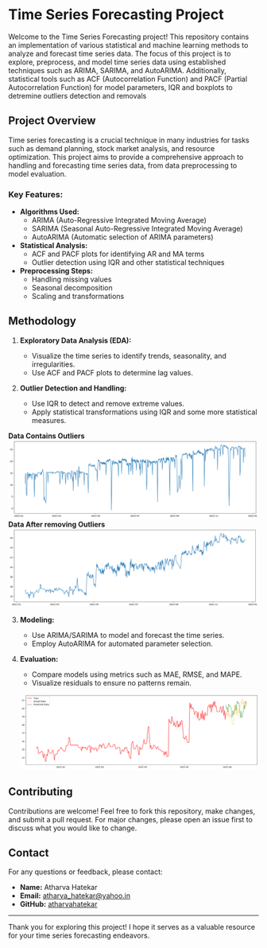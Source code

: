 # Time Series Forecasting Project

Welcome to the Time Series Forecasting project! This repository contains an implementation of various statistical and machine learning methods to analyze and forecast time series data. The focus of this project is to explore, preprocess, and model time series data using established techniques such as ARIMA, SARIMA, and AutoARIMA. Additionally, statistical tools such as ACF (Autocorrelation Function) and PACF (Partial Autocorrelation Function) for model parameters, IQR and boxplots to detremine outliers detection and removals

## Project Overview
Time series forecasting is a crucial technique in many industries for tasks such as demand planning, stock market analysis, and resource optimization.
This project aims to provide a comprehensive approach to handling and forecasting time series data, from data preprocessing to model evaluation.

### Key Features:
- **Algorithms Used:**
  - ARIMA (Auto-Regressive Integrated Moving Average)
  - SARIMA (Seasonal Auto-Regressive Integrated Moving Average)
  - AutoARIMA (Automatic selection of ARIMA parameters)
- **Statistical Analysis:**
  - ACF and PACF plots for identifying AR and MA terms
  - Outlier detection using IQR and other statistical techniques
- **Preprocessing Steps:**
  - Handling missing values
  - Seasonal decomposition
  - Scaling and transformations


## Methodology
1. **Exploratory Data Analysis (EDA):**
   - Visualize the time series to identify trends, seasonality, and irregularities.
   - Use ACF and PACF plots to determine lag values.

2. **Outlier Detection and Handling:**
   - Use IQR to detect and remove extreme values.
   - Apply statistical transformations using IQR and some more statistical measures.
  
   
**Data Contains Outliers**
![Before Outlier Removal](src/withOutliers.png)
**Data After removing Outliers**
![After Outlier Removal](src/withoutOutliers.png)

3. **Modeling:**
   - Use ARIMA/SARIMA to model and forecast the time series.
   - Employ AutoARIMA for automated parameter selection.

4. **Evaluation:**
   - Compare models using metrics such as MAE, RMSE, and MAPE.
   - Visualize residuals to ensure no patterns remain.

   ![Forecasting Results](src/output.png)


## Contributing
Contributions are welcome! Feel free to fork this repository, make changes, and submit a pull request. For major changes, please open an issue first to discuss what you would like to change.

## Contact
For any questions or feedback, please contact:
- **Name:** Atharva Hatekar
- **Email:** atharva_hatekar@yahoo.in
- **GitHub:** [atharvahatekar](https://github.com/atharvahatekar)

---
Thank you for exploring this project! I hope it serves as a valuable resource for your time series forecasting endeavors.
